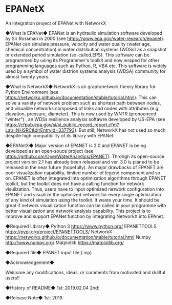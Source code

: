 # EPANetX
An integration project of EPANet with NetworkX

◆What is EPANet◆
EPANet is an hydraulic simulation software developed by Sir Rossman in 2000 (see https://www.epa.gov/water-research/epanet).
EPANet can simulate pressure, velocity and water quality (water age, chemical concentration)  in water distribution systems (WDSs) as a snapshot or extended period simulation (so-called,EPS).
This software can be programmed by using its Programmer's toolkit and now wraped for other programming languages such as Python, R, VBA etc.
This software is widely used by a symbol of water distrion systems analysis (WDSA) community for almost twenty years.

◆What is NetworkX◆
NetworkX is an graph/network theory library for Python Environment (see https://networkx.github.io/documentation/stable/tutorial.html).
This can solve a variety of network problem such as shortest path between nodes, and visualize networks composed of links and nodes with attributes (e.g, elavation, pressure, diameter).
This is now used by WNTR (pronounced "winter") , an WDSs resilience analysis softawre developed by US-EPA (see https://cfpub.epa.gov/si/si_public_record_report.cfm?Lab=NHSRC&dirEntryId=337793). But still, NetworkX has not used so much despite high compatibility of its library with EPANet.

◆EPANetX◆
Major version of EPANET is 2.0 and EPANET is being developed as an open-souce project (see https://github.com/OpenWaterAnalytics/EPANET).
Throhgh its open-source project version 2.1 has already been released and ver. 3.0 is planed to be released in the near future (hopefully). 
An major drawbacks of EPANET are poor visualization capability, limited number of legend component and so on.
EPANET is often integrated into optimization algorithms through EPANET toolkit, but the toolkit does not have a calling function for network visulization. Thus, users have to input optimized network configuration into EPANET and visualize the optimized network for every single optimization of any kind of simulation using the toolkit. It waste your time.
It should be great if network visualization function can be called in your programme with better visualization and network analysis capability.
This project is to improve and support EPANet function by integrating NetworkX into EPAnet.

◆Required Library◆
Python 3 https://www.python.org/
EPANETTOOLS https://pypi.org/project/EPANETTOOLS/
NetworkX https://networkx.github.io/documentation/stable/tutorial.html
Numpy http://www.numpy.org/
Matplotlib https://matplotlib.org/

◆Required file◆
EPANET input file (.inp)

◆Acknowledgement◆


Welcome any modifications, ideas, or comments from motivated and skillful users!!

◆History of README◆
1st: 2019.02.04
2nd:

◆Release Note◆
1st: 2019.
